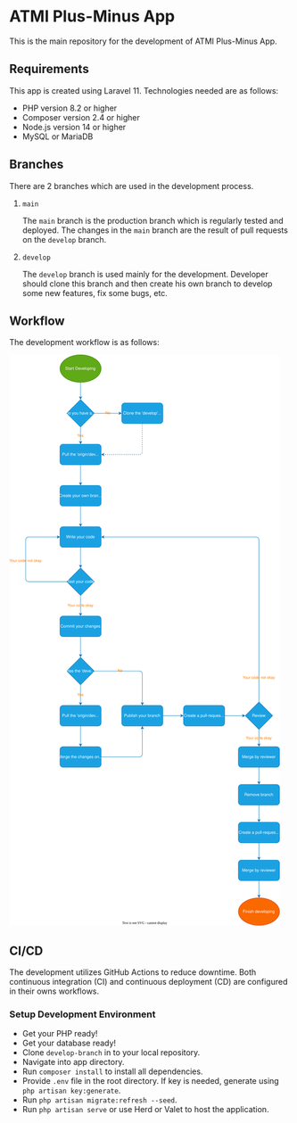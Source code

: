# ATMI Plus-Minus App

This is the main repository for the development of ATMI Plus-Minus App.

## Requirements
This app is created using Laravel 11. Technologies needed are as follows:
- PHP version 8.2 or higher
- Composer version 2.4 or higher
- Node.js version 14 or higher
- MySQL or MariaDB

## Branches
There are 2 branches which are used in the development process.
1. `main`

    The `main` branch is the production branch which is regularly tested and deployed. The changes in the `main` branch are the result of pull requests on the `develop` branch.

2. `develop`

    The `develop` branch is used mainly for the development. Developer should clone this branch and then create his own branch to develop some new features, fix some bugs, etc.

## Workflow
The development workflow is as follows:

![Development Workflow](docs/workflow.drawio.svg)

## CI/CD
The development utilizes GitHub Actions to reduce downtime. Both continuous integration (CI) and continuous deployment (CD) are configured in their owns workflows.
### Setup Development Environment
- Get your PHP ready!
- Get your database ready!
- Clone `develop-branch` in to your local repository.
- Navigate into app directory.
- Run `composer install` to install all dependencies.
- Provide `.env` file in the root directory. If key is needed, generate using `php artisan key:generate`.
- Run `php artisan migrate:refresh --seed`.
- Run `php artisan serve` or use Herd or Valet to host the application.

